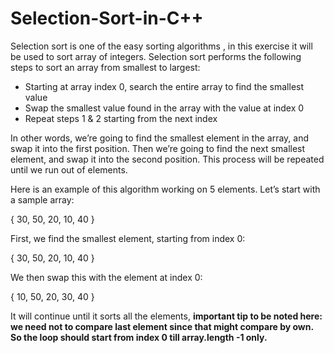 # Selection-Sort-in-C++
Selection sort is one of the easy sorting algorithms , in this exercise it will be used to sort array of integers.
Selection sort performs the following steps to sort an array from smallest to largest:

  - Starting at array index 0, search the entire array to find the smallest value
  - Swap the smallest value found in the array with the value at index 0
  - Repeat steps 1 & 2 starting from the next index

In other words, we’re going to find the smallest element in the array, and swap it into the first position. Then we’re going to find the next smallest element, and swap it into the second position. This process will be repeated until we run out of elements.

Here is an example of this algorithm working on 5 elements. Let’s start with a sample array:

{ 30, 50, 20, 10, 40 }

First, we find the smallest element, starting from index 0:

{ 30, 50, 20, 10, 40 }

We then swap this with the element at index 0:

{ 10, 50, 20, 30, 40 }

It will continue until it sorts all the elements, **important tip to be noted here: we need not to compare last element since that might compare by own. So the loop should start from index 0 till array.length -1 only.**
